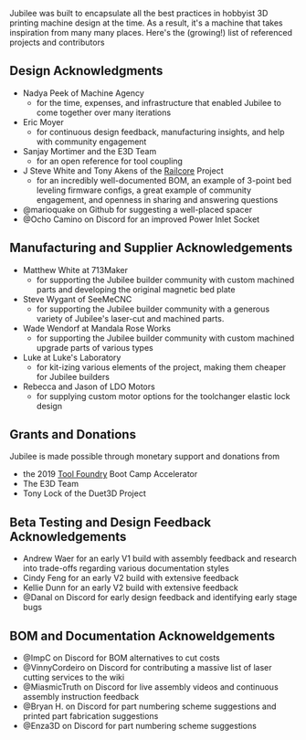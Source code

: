 Jubilee was built to encapsulate all the best practices in hobbyist 3D printing machine design at the time.
As a result, it's a machine that takes inspiration from many many places.
Here's the (growing!) list of referenced projects and contributors

## Design Acknowledgments
* Nadya Peek of Machine Agency
  * for the time, expenses, and infrastructure that enabled Jubilee to come together over many iterations
* Eric Moyer
  * for continuous design feedback, manufacturing insights, and help with community engagement
* Sanjay Mortimer and the E3D Team
  * for an open reference for tool coupling
* J Steve White and Tony Akens of the [Railcore](https://railcore.org/) Project
  * for an incredibly well-documented BOM, an example of 3-point bed leveling firmware configs, a great example of community engagement, and openness in sharing and answering questions
* @marioquake on Github for suggesting a well-placed spacer
* @Ocho Camino on Discord for an improved Power Inlet Socket

## Manufacturing and Supplier Acknowledgements
* Matthew White at 713Maker
  * for supporting the Jubilee builder community with custom machined parts and developing the original magnetic bed plate
* Steve Wygant of SeeMeCNC
  * for supporting the Jubilee builder community with a generous variety of Jubilee's laser-cut and machined parts.
* Wade Wendorf at Mandala Rose Works
  * for supporting the Jubilee builder community with custom machined upgrade parts of various types
* Luke at Luke's Laboratory
  * for kit-izing various elements of the project, making them cheaper for Jubilee builders
* Rebecca and Jason of LDO Motors
  * for supplying custom motor options for the toolchanger elastic lock design

## Grants and Donations
Jubilee is made possible through monetary support and donations from
* the 2019 [Tool Foundry](https://www.toolfoundry.org/) Boot Camp Accelerator
* The E3D Team
* Tony Lock of the Duet3D Project

## Beta Testing and Design Feedback Acknowledgements
* Andrew Waer for an early V1 build with assembly feedback and research into trade-offs regarding various documentation styles
* Cindy Feng for an early V2 build with extensive feedback
* Kellie Dunn for an early V2 build with extensive feedback
* @Danal on Discord for early design feedback and identifying early stage bugs

## BOM and Documentation Acknoweldgements
* @ImpC on Discord for BOM alternatives to cut costs
* @VinnyCordeiro on Discord for contributing a massive list of laser cutting services to the wiki
* @MiasmicTruth on Discord for live assembly videos and continuous assembly instruction feedback
* @Bryan H. on Discord for part numbering scheme suggestions and printed part fabrication suggestions
* @Enza3D on Discord for part numbering scheme suggestions 
